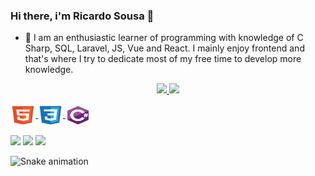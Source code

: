 ### Hi there, i'm Ricardo Sousa 👋


- 🌱 I am an enthusiastic learner of programming with knowledge of C Sharp, SQL, Laravel, JS, Vue and React.
I mainly enjoy frontend and that's where I try to dedicate most of my free time to develop more knowledge.

<div align="center">
  <a href="https://github.com/senjuricardo">
  <img height="180em" src="https://github-readme-stats.vercel.app/api?username=senjuricardo&show_icons=true&theme=dracula&include_all_commits=true&count_private=true"/>
  <img height="180em" src="https://github-readme-stats.vercel.app/api/top-langs/?username=senjuricardo&layout=compact&langs_count=7&theme=dracula"/>
</div>
  <div style="display: inline_block"><br>
  <img align="center" alt="senjuricardo-HTML" height="30" width="40" src="https://raw.githubusercontent.com/devicons/devicon/master/icons/html5/html5-original.svg">
  <img align="center" alt="senjuricardo-CSS" height="30" width="40" src="https://raw.githubusercontent.com/devicons/devicon/master/icons/css3/css3-original.svg">
  <img align="center" alt="senjuricardo-Csharp" height="30" width="40" src="https://raw.githubusercontent.com/devicons/devicon/master/icons/csharp/csharp-original.svg">
</div>
  
  <div style="display: inline_block"><br>
  <a href="https://www.instagram.com/pt.ricardosousa/" target="_blank"><img src="https://img.shields.io/badge/-Instagram-%23E4405F?style=for-the-badge&logo=instagram&logoColor=white" target="_blank"></a>
  <a href = "mailto:ricardo.sousa13@hotmail.com"><img src="https://img.shields.io/badge/-Hotmail-%23333?style=for-the-badge&logo=gmail&logoColor=white" target="_blank"></a>
  <a href="https://www.linkedin.com/in/ricardo-sousa-5a4173155/" target="_blank"><img src="https://img.shields.io/badge/-LinkedIn-%230077B5?style=for-the-badge&logo=linkedin&logoColor=white" target="_blank"></a> 
  </div>
  
   
  ![Snake animation](https://github.com/senjuricardo/senjuricardo/blob/output/github-contribution-grid-snake.svg)

  
